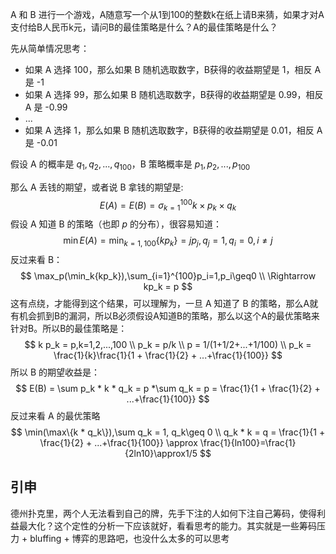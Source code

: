A 和 B 进行一个游戏，A随意写一个从1到100的整数k在纸上请B来猜，如果才对A支付给B人民币k元，请问B的最佳策略是什么？A的最佳策略是什么？

先从简单情况思考：

- 如果 A 选择 100，那么如果 B 随机选取数字，B获得的收益期望是 1，相反 A 是 -1
- 如果 A 选择 99，那么如果 B 随机选取数字，B获得的收益期望是 0.99，相反 A 是 -0.99
- ...
- 如果 A 选择 1，那么如果 B 随机选取数字，B获得的收益期望是 0.01，相反 A 是 -0.01

假设 A 的概率是 $q_1,q_2,...,q_{100}$，B 策略概率是 $p_1,p_2,...,p_{100}$

那么 A 丢钱的期望，或者说 B 拿钱的期望是:
$$
E(A) = E(B) = \sigma_{k=1}^{100} k\times p_k\times q_k
$$
假设 A 知道 B 的策略（也即 $p$ 的分布），很容易知道：
$$
\min E(A) = \min_{k=1,100}\{ kp_k\} = j p_j, q_j=1,q_i=0,i\not=j
$$
反过来看 B：
$$
\max_p(\min_k{kp_k}),\sum_{i=1}^{100}p_i=1,p_i\geq0 \\
\Rightarrow kp_k = p
$$
这有点绕，才能得到这个结果，可以理解为，一旦 A 知道了 B 的策略，那么A就有机会抓到B的漏洞，所以B必须假设A知道B的策略，那么以这个A的最优策略来针对B。所以B的最佳策略是：
$$
k p_k = p,k=1,2,...,100 \\
p_k = p/k \\
p = 1/(1+1/2+...+1/100) \\
p_k = \frac{1}{k}\frac{1}{1 + \frac{1}{2} + ...+\frac{1}{100}}
$$
所以 B 的期望收益是：
$$
E(B) = \sum p_k * k * q_k = p *\sum q_k = p = \frac{1}{1 + \frac{1}{2} + ...+\frac{1}{100}}
$$
反过来看 A 的最优策略
$$
\min(\max\{k * q_k\}),\sum q_k = 1, q_k\geq 0 \\
q_k * k = q = \frac{1}{1 + \frac{1}{2} + ...+\frac{1}{100}} \approx \frac{1}{ln100}=\frac{1}{2ln10}\approx1/5
$$






## 引申

德州扑克里，两个人无法看到自己的牌，先手下注的人如何下注自己筹码，使得利益最大化？这个定性的分析一下应该就好，看看思考的能力。其实就是一些筹码压力 + bluffing + 博弈的思路吧，也没什么太多的可以思考





























